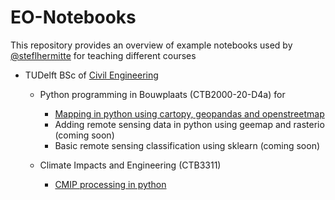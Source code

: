 # EO-Notebooks

This repository provides an overview of example notebooks used by [@steflhermitte](https://twitter.com/StefLhermitte) for teaching different courses

* TUDelft BSc of [Civil Engineering](https://www.tudelft.nl/en/education/programmes/bachelors/ct/bachelor-of-civil-engineering)
  * Python programming in Bouwplaats (CTB2000-20-D4a) for 
    * [Mapping in python using cartopy, geopandas and openstreetmap](PythonProgramming/RS_Notebook1_Mapping_in_python_2021.ipynb)
    * Adding remote sensing data in python using geemap and rasterio (coming soon)
    * Basic remote sensing classification using sklearn (coming soon)

  * Climate Impacts and Engineering (CTB3311)
    * [CMIP processing in python](ClimateImpactsAndEngineering/CTB3311_CMIPinPython.ipynb)

